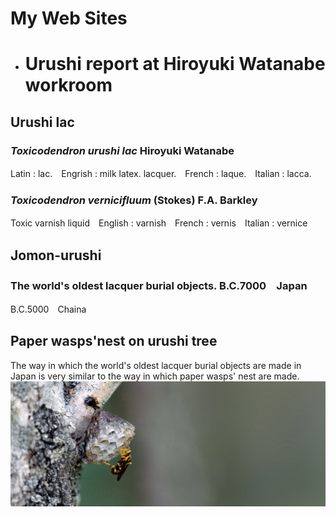 
# My Web Sites

- # Urushi report at Hiroyuki Watanabe workroom

## Urushi lac

### ***Toxicodendron urushi lac*** Hiroyuki Watanabe

Latin : lac.　Engrish : milk latex. lacquer.　French : laque.　Italian : lacca.

### ***Toxicodendron vernicifluum***  (Stokes) F.A. Barkley

Toxic varnish liquid　English : varnish　French : vernis　Italian : vernice

## Jomon-urushi

### The world's oldest lacquer burial objects.  B.C.7000　Japan　　

B.C.5000　Chaina

## Paper wasps'nest on urushi tree

The way in which the world's oldest lacquer burial objects are made in Japan is very similar to the way in which paper wasps' nest are made.
![paper wasp](images/top/paper-wasp.png)
